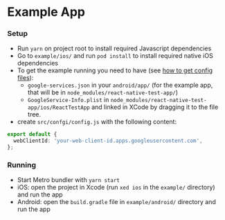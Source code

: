 # Example App

### Setup

- Run `yarn` on project root to install required Javascript dependencies
- Go to `example/ios/` and run `pod install` to install required native iOS dependencies
- To get the example running you need to have (see [how to get config files](https://react-native-google-signin.github.io/docs/setting-up/get-config-file)):
  - `google-services.json` in your `android/app/` (for the example app, that will be in `node_modules/react-native-test-app/`)
  - `GoogleService-Info.plist` in `node_modules/react-native-test-app/ios/ReactTestApp` and linked in XCode by dragging it to the file tree.
- create `src/confgi/config.js` with the following content:

```ts
export default {
  webClientId: 'your-web-client-id.apps.googleusercontent.com',
};
```

### Running

- Start Metro bundler with `yarn start`
- iOS: open the project in Xcode (run `xed ios` in the `example/` directory) and run the app
- Android: open the `build.gradle` file in `example/android/` directory and run the app
